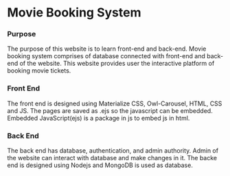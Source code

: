 # Movie Booking System

### Purpose

The purpose of this website is to learn front-end and back-end. Movie booking system comprises of database connected with front-end and back-end of the website.
This website provides user the interactive platform of booking movie tickets. 

### Front End

The front end is designed using Materialize CSS, Owl-Carousel, HTML, CSS and JS. The pages are saved as .ejs so the javascript can be embedded. Embedded JavaScript(ejs) is a package in js to embed js in html.

### Back End

The back end has database, authentication, and admin authority. Admin of the website can interact with database and make changes in it. The backe end is designed using Nodejs and MongoDB is used as database.



